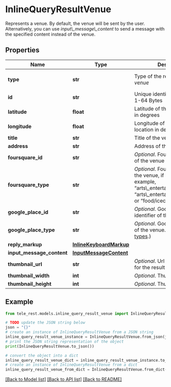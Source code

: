 # InlineQueryResultVenue

Represents a venue. By default, the venue will be sent by the user. Alternatively, you can use *input\\_message\\_content* to send a message with the specified content instead of the venue.

## Properties

Name | Type | Description | Notes
------------ | ------------- | ------------- | -------------
**type** | **str** | Type of the result, must be *venue* | [default to 'venue']
**id** | **str** | Unique identifier for this result, 1-64 Bytes | 
**latitude** | **float** | Latitude of the venue location in degrees | 
**longitude** | **float** | Longitude of the venue location in degrees | 
**title** | **str** | Title of the venue | 
**address** | **str** | Address of the venue | 
**foursquare_id** | **str** | *Optional*. Foursquare identifier of the venue if known | [optional] 
**foursquare_type** | **str** | *Optional*. Foursquare type of the venue, if known. (For example, “arts\\_entertainment/default”, “arts\\_entertainment/aquarium” or “food/icecream”.) | [optional] 
**google_place_id** | **str** | *Optional*. Google Places identifier of the venue | [optional] 
**google_place_type** | **str** | *Optional*. Google Places type of the venue. (See [supported types](https://developers.google.com/places/web-service/supported_types).) | [optional] 
**reply_markup** | [**InlineKeyboardMarkup**](InlineKeyboardMarkup.md) |  | [optional] 
**input_message_content** | [**InputMessageContent**](InputMessageContent.md) |  | [optional] 
**thumbnail_url** | **str** | *Optional*. Url of the thumbnail for the result | [optional] 
**thumbnail_width** | **int** | *Optional*. Thumbnail width | [optional] 
**thumbnail_height** | **int** | *Optional*. Thumbnail height | [optional] 

## Example

```python
from tele_rest.models.inline_query_result_venue import InlineQueryResultVenue

# TODO update the JSON string below
json = "{}"
# create an instance of InlineQueryResultVenue from a JSON string
inline_query_result_venue_instance = InlineQueryResultVenue.from_json(json)
# print the JSON string representation of the object
print(InlineQueryResultVenue.to_json())

# convert the object into a dict
inline_query_result_venue_dict = inline_query_result_venue_instance.to_dict()
# create an instance of InlineQueryResultVenue from a dict
inline_query_result_venue_from_dict = InlineQueryResultVenue.from_dict(inline_query_result_venue_dict)
```
[[Back to Model list]](../README.md#documentation-for-models) [[Back to API list]](../README.md#documentation-for-api-endpoints) [[Back to README]](../README.md)


